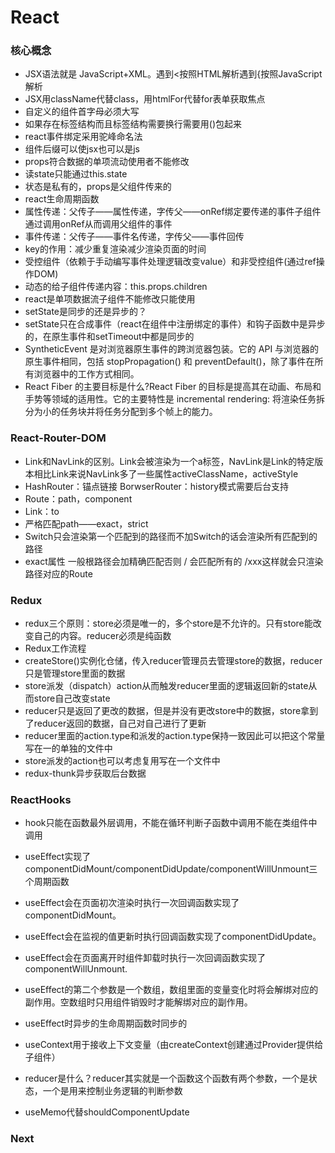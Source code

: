 # React
### 核心概念
- JSX语法就是 JavaScript+XML。遇到<按照HTML解析遇到{按照JavaScript解析
- JSX用className代替class，用htmlFor代替for表单获取焦点
- 自定义的组件首字母必须大写
- 如果存在标签结构而且标签结构需要换行需要用()包起来
- react事件绑定采用驼峰命名法
- 组件后缀可以使jsx也可以是js
- props符合数据的单项流动使用者不能修改
- 读state只能通过this.state
- 状态是私有的，props是父组件传来的
- react生命周期函数 
- 属性传递：父传子——属性传递，字传父——onRef绑定要传递的事件子组件通过调用onRef从而调用父组件的事件
- 事件传递：父传子——事件名传递，字传父——事件回传
- key的作用：减少重复渲染减少渲染页面的时间
- 受控组件（依赖于手动编写事件处理逻辑改变value）和非受控组件(通过ref操作DOM)
- 动态的给子组件传递内容：this.props.children
- react是单项数据流子组件不能修改只能使用
- setState是同步的还是异步的？
- setState只在合成事件（react在组件中注册绑定的事件）和钩子函数中是异步的，在原生事件和setTimeout中都是同步的
- SyntheticEvent 是对浏览器原生事件的跨浏览器包装。它的 API 与浏览器的原生事件相同，包括 stopPropagation() 和 preventDefault()，除了事件在所有浏览器中的工作方式相同。
- React Fiber 的主要目标是什么?React Fiber 的目标是提高其在动画、布局和手势等领域的适用性。它的主要特性是 incremental rendering: 将渲染任务拆分为小的任务块并将任务分配到多个帧上的能力。
### React-Router-DOM
- Link和NavLink的区别。Link会被渲染为一个a标签，NavLink是Link的特定版本相比Link来说NavLink多了一些属性activeClassName，activeStyle
- HashRouter：锚点链接  BorwserRouter：history模式需要后台支持
- Route：path，component
- Link：to
- 严格匹配path——exact，strict
- Switch只会渲染第一个匹配到的路径而不加Switch的话会渲染所有匹配到的路径
- exact属性  一般根路径会加精确匹配否则 / 会匹配所有的 /xxx这样就会只渲染  路径对应的Route
### Redux
- redux三个原则：store必须是唯一的，多个store是不允许的。只有store能改变自己的内容。reducer必须是纯函数
- Redux工作流程
- createStore()实例化仓储，传入reducer管理员去管理store的数据，reducer只是管理store里面的数据
- store派发（dispatch）action从而触发reducer里面的逻辑返回新的state从而store自己改变state
- reducer只是返回了更改的数据，但是并没有更改store中的数据，store拿到了reducer返回的数据，自己对自己进行了更新
- reducer里面的action.type和派发的action.type保持一致因此可以把这个常量写在一的单独的文件中
- store派发的action也可以考虑复用写在一个文件中
- redux-thunk异步获取后台数据
### ReactHooks
- hook只能在函数最外层调用，不能在循环判断子函数中调用不能在类组件中调用

- useEffect实现了componentDidMount/componentDidUpdate/componentWillUnmount三个周期函数
- useEffect会在页面初次渲染时执行一次回调函数实现了componentDidMount。
- useEffect会在监视的值更新时执行回调函数实现了componentDidUpdate。
- useEffect会在页面离开时组件卸载时执行一次回调函数实现了componentWillUnmount.
- useEffect的第二个参数是一个数组，数组里面的变量变化时将会解绑对应的副作用。空数组时只用组件销毁时才能解绑对应的副作用。
- useEffect时异步的生命周期函数时同步的

- useContext用于接收上下文变量（由createContext创建通过Provider提供给子组件）
- reducer是什么？reducer其实就是一个函数这个函数有两个参数，一个是状态，一个是用来控制业务逻辑的判断参数
- useMemo代替shouldComponentUpdate
### Next